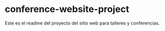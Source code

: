 # conference-website-project

Este es el readme del proyecto del sitio web para talleres y conferencias.